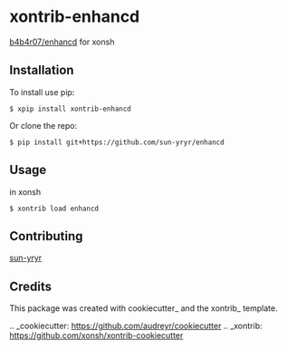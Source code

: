 xontrib-enhancd
===============================

[b4b4r07/enhancd](https://github.com/b4b4r07/enhancd) for xonsh

Installation
------------

To install use pip:

    $ xpip install xontrib-enhancd


Or clone the repo:

    $ pip install git+https://github.com/sun-yryr/enhancd

Usage
-----

in xonsh

    $ xontrib load enhancd

Contributing
------------

[sun-yryr](https://twitter.com/taittide)

Credits
---------

This package was created with cookiecutter_ and the xontrib_ template.

.. _cookiecutter: https://github.com/audreyr/cookiecutter
.. _xontrib: https://github.com/xonsh/xontrib-cookiecutter
